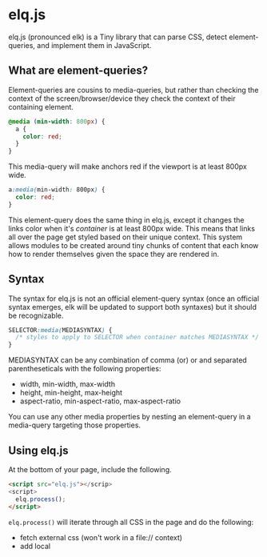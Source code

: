 # elq.js

elq.js (pronounced elk) is a Tiny library that can parse CSS, detect element-queries, and implement them in JavaScript.

## What are element-queries?

Element-queries are cousins to media-queries, but rather than checking the context of the screen/browser/device they check the context of their containing element.

```css
@media (min-width: 800px) {
  a {
    color: red;
  }
}
```

This media-query will make anchors red if the viewport is at least 800px wide.

```css
a:media(min-width: 800px) {
  color: red;
}
```

This element-query does the same thing in elq.js, except it changes the links color when it's _container_ is at least 800px wide. This means that links all over the page get styled based on their unique context. This system allows modules to be created around tiny chunks of content that each know how to render themselves given the space they are rendered in.

## Syntax

The syntax for elq.js is not an official element-query syntax (once an official syntax emerges, elk will be updated to support both syntaxes) but it should be recognizable.

```css
SELECTOR:media(MEDIASYNTAX) {
  /* styles to apply to SELECTOR when container matches MEDIASYNTAX */
}
```

MEDIASYNTAX can be any combination of comma (or) or and separated parentheseticals  with the following properties:

* width, min-width, max-width
* height, min-height, max-height
* aspect-ratio, min-aspect-ratio, max-aspect-ratio

You can use any other media properties by nesting an element-query in a media-query targeting those properties.

## Using elq.js

At the bottom of your page, include the following.

```html
<script src="elq.js"></scrip>
<script>
  elq.process();
</script>
```

`elq.process()` will iterate through all CSS in the page and do the following:

* fetch external css (won't work in a file:// context)
* add local <style> tag immediately after external css containing external css
* modify all <style> tag contents replacing element-queries with classes
* evaluate contexts on window resize or orientatin change and modify classes

If you need to dynamically add css after initial page load, just run `elq.process()` again after the new css has been added.

If you removed element-queries or css and want to re-process, run `elq.unregister()` followed by `elq.process()`;

Alternatively, you can use `elq.register(SELECTOR, MEDIASYNTAX, CSSCLASS)` and `elq.unregister(SELECTOR, MEDIASYNTAX)` to add or remove element-queries directly from JavaScript without the need for element-queries in the css.

Full documentation is available in the `/docs` folder.

